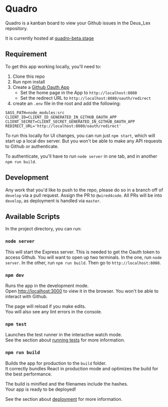 # Quadro

Quadro is a kanban board to view your Github issues in the Deus_Lex repository.

It is currently hosted at [quadro-beta.stage](https://quadro-beta.stage.lexmachina.com/)

## Requirement

To get this app working locally, you'll need to:

1. Clone this repo
2. Run npm install
3. Create a [Github Oauth App](https://developer.github.com/apps/building-oauth-apps/creating-an-oauth-app/)
   * Set the home page in the App to `http://localhost:8080`
   * Set the redirect URL to `http://localhost:8080/oauth/redirect`
4. create an `.env` file in the root and add the following:

```
SASS_PATH=node_modules:src
CLIENT_ID=CLIENT_ID_GENERATED_IN_GITHUB_OAUTH_APP
CLIENT_SECRET=CLIENT_SECRET_GENERATED_IN_GITHUB_OAUTH_APP
REDIRECT_URL='http://localhost:8080/oauth/redirect'
```

To run this locally for UI changes, you can run just `npm start`, which will start up a local dev server. But you won't be able to make any API requests to Github or authenticate.

To authenticate, you'll have to run `node server` in one tab, and in another `npm run build`.

## Development

Any work that you'd like to push to the repo, please do so in a branch off of `develop` via a pull request. Assign the PR to `@wired4code`. All PRs will be into `develop`, as deployment is handled via `master`.

## Available Scripts

In the project directory, you can run:

### `node server`

This will start the Express server. This is needed to get the Oauth token to access Github.
You will want to open up two terminals. In the one, run `node server`. In the other,
run `npm run build`. Then go to `http://localhost:8080`.

### `npm dev`

Runs the app in the development mode.<br>
Open [http://localhost:3000](http://localhost:3000) to view it in the browser. You won't
be able to interact with Github.

The page will reload if you make edits.<br>
You will also see any lint errors in the console.

### `npm test`

Launches the test runner in the interactive watch mode.<br>
See the section about [running tests](https://facebook.github.io/create-react-app/docs/running-tests) for more information.

### `npm run build`

Builds the app for production to the `build` folder.<br>
It correctly bundles React in production mode and optimizes the build for the best performance.

The build is minified and the filenames include the hashes.<br>
Your app is ready to be deployed!

See the section about [deployment](https://facebook.github.io/create-react-app/docs/deployment) for more information.

